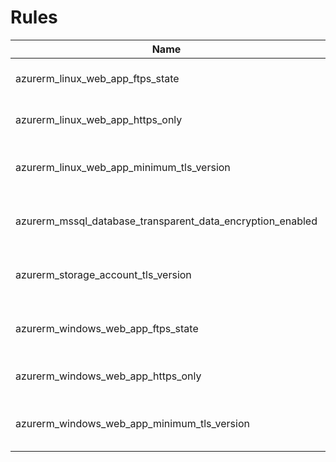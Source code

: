# Rules

|Name|Description|Severity|Enabled|Link|
| --- | --- | --- | --- | --- |
|azurerm_linux_web_app_ftps_state|Disable sftp to a linux web app |WARNING|✔||
|azurerm_linux_web_app_https_only|Force all traffic over https |WARNING|✔||
|azurerm_linux_web_app_minimum_tls_version|Enforce TLS 1.2 on linux web apps |WARNING|✔||
|azurerm_mssql_database_transparent_data_encryption_enabled|Enforce transparant data encryption|WARNING|✔||
|azurerm_storage_account_tls_version|Enforce TLS 1.2 on storage accounts |WARNING|✔||
|azurerm_windows_web_app_ftps_state|Disable sftp to a windows web app |WARNING|✔||
|azurerm_windows_web_app_https_only|Force all traffic over https |WARNING|✔||
|azurerm_windows_web_app_minimum_tls_version|Enforce TLS 1.2 on windows web apps |WARNING|✔||

